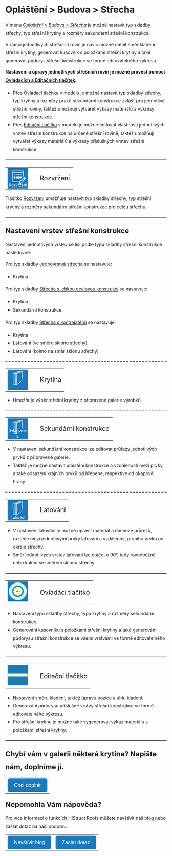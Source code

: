 <!DOCTYPE html>
<html lang="cs">
<head>
<meta charset="UTF-8">
<title>Opláštění > Budova > Střecha</title>
</head>

<style>
    body{ /* Nastavení okrajů a řádkování pro celý dokument */
      line-height: 1.8;
      padding-top: 30px;
      padding-right: 30px;
      padding-bottom: 30px;
      padding-left: 30px;
    }
    h1{ /* Styl hlavního nadpisu */
      font-size: 28px;
      border-bottom: none;
      margin-top: 10px;
      margin-bottom: 0px;
    }
    h2{ /* Styl podnadpisů */
      font-size: 22px;
      border-bottom: none;
      margin-top: 10px;
      margin-bottom: 0px;
    }
    p{ /* Styl odstavců */
      border-bottom: none;
      margin-top: 10px;
      margin-bottom: 10px;
    }
    hr.main{ /* Hlavní oddělovací čára */
      border: none;
      border-top: 2px solid #555; /* čárkovaná čára */
      height: 1px; /* zruší výšku, protože border se použije místo background */
      margin-top: 20px;
      margin-bottom: 20px;
    }
    hr{ /* Běžná oddělovací čára */
      all: unset; /* zruší úplně veškeré defaultní styly */
      display: block;
      width: 100%;
      border-top: 2px dashed #555;
      margin: 20px 0;
    }
    .btn { /* Styl tlačítek */
      margin-top: 0px;
      padding: 12px 20px;
      background-color: rgb(27,122,187);
      color: white;
      border: none;
      border-radius: 6px;
      cursor: pointer;
      font-size: 16px;
    }
    .btn:hover { /* Styl tlačítek při najetí myší */
      background-color: rgb(20,90,140);
    }
</style>

<body>

<h1>Opláštění &gt; Budova &gt; Střecha</h1>

<p>V menu <u><i>Opláštění &gt; Budova &gt; Střecha</i></u> je možné nastavit typ skladby střechy, typ střešní krytiny a rozměry sekundární střešní konstrukce.</p>

<p>V rámci jednotlivých střešních rovin je navíc možné měnit směr kladení střešní krytiny, generovat kusovník s položkami střešní krytiny a také generovat půdorys střešní konstrukce ve formě editovatelného výkresu.</p>

<p><b>Nastavení a úpravy jednotlivých střešních rovin je možné provést pomocí <u>Ovládacích a Editačních tlačítek</u>.</b></p>

<ul>
<li>Přes <u>Ovládací tlačítka</u> v modelu je možné nastavit typ skladby střechy, typ krytiny a rozměry prvků sekundární konstrukce zvlášť pro jednotlivé střešní roviny, taktéž umožňují vytvářet výkazy materiálů a výkresy střešní konstrukce.</li>
<li>Přes <u>Editační tlačítka</u> v modelu je možné editovat vlastnosti jednotlivých vrstev střešní konstrukce na určené střešní rovině, taktéž umožňují vytvářet výkazy materiálů a výkresy příslušných vrstev střešní konstrukce.</li>
</ul>

<hr class="main"> <!-- Hlavní oddělovací čára -->

<table>
  <tr>
    <td>
      <div style="position: relative; width: 64px; height: 64px;">
        <img src="img/EditPropertiesIcon64x64.png" alt="EditPropertiesIcon64x64.png" width="64" height="64">
        <div style="position: absolute; bottom: 0; width: 100%; background: none; color: white; font-size: 12px; text-align: center;">
        Rozvržení
        </div>
      </div>
    </td>
    <td style="vertical-align: middle; font-size: 20px; padding-left: 30px;">
      Rozvržení
    </td>
  </tr>
</table>

<p>Tlačítko <u>Rozvržení</u> umožňuje nastavit typ skladby střechy, typ střešní krytiny a rozměry sekundární střešní konstrukce pro celou střechu.</p>

<hr class="main"> <!-- Hlavní oddělovací čára -->

<h2>Nastavení vrstev střešní konstrukce</h2>
<p>Nastavení jednotlivých vrstev se liší podle typu skladby střešní konstrukce následovně:</p>

<p>Pro typ skladby <u>Jednovrstvá střecha</u> se nastavuje:</p>
<ul>
<li>Krytina</li>
</ul>

<p>Pro typ skladby <u>Střecha s lehkou ocelovou konstrukcí</u> se nastavuje:</p>
<ul>
<li>Krytina</li>
<li>Sekundární konstrukce</li>
</ul>

<p>Pro typ skladby <u>Střecha s kontralatěmi</u> se nastavuje:</p>
<ul>
<li>Krytina</li>
<li>Laťování (ve směru sklonu střechy)</li>
<li>Laťování (kolmo na směr sklonu střechy)</li>
</ul>

<hr> <!-- Vodorovná čára jako oddělovač sekce -->

<table>
  <tr>
    <td>
      <div style="position: relative; width: 64px; height: 64px;">
        <img src="img/WallPartIcon64x64.png" alt="WallPartIcon64x64.png" width="64" height="64">
        <div style="position: absolute; bottom: 0; width: 100%; background: none; color: white; font-size: 12px; text-align: center;">
        .
        </div>
      </div>
    </td>
    <td style="vertical-align: middle; font-size: 20px; padding-left: 30px;">
      Krytina
    </td>
  </tr>
</table>

<ul>
<li>Umožňuje výběr střešní krytiny z připravené galerie výrobků.</li>
</ul>

<hr>

<table>
  <tr>
    <td>
      <div style="position: relative; width: 64px; height: 64px;">
        <img src="img/WallPartIcon64x64.png" alt="WallPartIcon64x64.png" width="64" height="64">
        <div style="position: absolute; bottom: 0; width: 100%; background: none; color: white; font-size: 10px; text-align: center;">
        Sekundární k.
        </div>
      </div>
    </td>
    <td style="vertical-align: middle; font-size: 20px; padding-left: 30px;">
      Sekundární konstrukce
    </td>
  </tr>
</table>

<ul>
<li>V nastavení sekundární konstrukce lze editovat průřezy jednotlivých prvků z připravené galerie.</li>
<li>Taktéž je možné nastavit umístění konstrukce a vzdálenosti mezi prvky, a také odsazení krajních prvků od hřebene, respektive od okapové hrany.</li>
</ul>

<hr> <!-- Vodorovná čára jako oddělovač sekce -->

<table>
  <tr>
    <td>
      <div style="position: relative; width: 64px; height: 64px;">
        <img src="img/WallPartIcon64x64.png" alt="WallPartIcon64x64.png" width="64" height="64">
        <div style="position: absolute; bottom: 0; width: 100%; background: none; color: white; font-size: 10px; text-align: center;">
        Laťování
        </div>
      </div>
    </td>
    <td style="vertical-align: middle; font-size: 20px; padding-left: 30px;">
      Laťování
    </td>
  </tr>
</table>

<ul>
<li>V nastavení laťování je možné upravit materiál a dimenze průřezů, rozteče mezi jednotlivými prvky laťování a vzdálenost prvního prvku od okraje střechy.</li>
<li>Směr jednotlivých vrstev laťování lze otáčet o 90°, tedy rovnoběžně nebo kolmo se směrem sklonu střechy.</li>
</ul>

<hr class="main"> <!-- Hlavní oddělovací čára -->

<table>
  <tr>
    <td><img src="img/ControlButton.png" alt="ControlButton.png" width="64"></td>
    <td style="vertical-align: middle; font-size: 20px; padding-left: 30px;">Ovládácí tlačítko</td>
  </tr>
</table>

<ul>
<li>Nastavení typu skladby střechy, typu krytiny a rozměry sekundární konstrukce.</li>
<li>Generování kusovníku s položkami střešní krytiny a také generování půdorysu střešní konstrukce se všemi vrstvami ve formě editovatelného výkresu.</li>
</ul>

<hr class="main"> <!-- Hlavní oddělovací čára -->

<table>
  <tr>
    <td><img src="img/EditButton.png" alt="EditButton.png" width="64"></td>
    <td style="vertical-align: middle; font-size: 20px; padding-left: 30px;">Editační tlačítko</td>
  </tr>
</table>

<ul>
<li>Nastavení směru kladení, taktéž úpravu pozice a úhlu kladení.</li>
<li>Generování půdorysu příslušné vrstvy střešní konstrukce ve formě editovatelného výkresu.</li>
<li>Pro střešní krytinu je možné také vygenerovat výkaz materiálu s položkami střešní krytiny.</li>
</ul>

<hr class="main"> <!-- Hlavní oddělovací čára -->
<h2>Chybí vám v galerii některá krytina? Napište nám, doplníme ji.</h2>
<p>
<table>
  <tr>
    <td>
      <a href="mailto:jiri.podval@histruct.com?subject=Dotaz na HiStruct konfigurátor budov">
        <button class="btn">Chci doplnit</button>
      </a>
    </td>
  </tr>
</table>
</p>

<h2>Nepomohla Vám nápověda?</h2>

<p>Pro více informací o funkcích HiStruct Roofs můžete navštívit náš blog nebo zaslat dotaz na naší podporu.</p>

<table>
  <tr>
    <td>
      <a href="https://docs.histruct.com/cs/">
        <button class="btn">Navštívit blog</button>
      </a>
    </td>
    <td>
      <a href="mailto:support@histruct.com?subject=Dotaz na Support HiStruct">
        <button class="btn">Zaslat dotaz</button>
      </a>
    </td>
  </tr>
</table>

</body>
</html>
